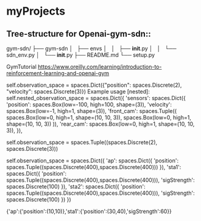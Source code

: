 # myProjects

Tree-structure for Openai-gym-sdn::
---------------------------------
gym-sdn/
├── gym-sdn
│   ├── envs
│   │   ├── __init__.py
│   │   └── sdn_env.py
│   └── __init__.py
├── README.md
└── setup.py

GymTutorial
https://www.oreilly.com/learning/introduction-to-reinforcement-learning-and-openai-gym

self.observation_space = spaces.Dict({"position": spaces.Discrete(2), "velocity": spaces.Discrete(3)})
    Example usage [nested]:
    self.nested_observation_space = spaces.Dict({
        'sensors':  spaces.Dict({
            'position': spaces.Box(low=-100, high=100, shape=(3)),
            'velocity': spaces.Box(low=-1, high=1, shape=(3)),
            'front_cam': spaces.Tuple((
                spaces.Box(low=0, high=1, shape=(10, 10, 3)),
                spaces.Box(low=0, high=1, shape=(10, 10, 3))
            )),
            'rear_cam': spaces.Box(low=0, high=1, shape=(10, 10, 3)),
        }),





self.observation_space = spaces.Tuple((spaces.Discrete(2), spaces.Discrete(3)))


self.observation_space = spaces.Dict({ 'ap':  spaces.Dict({ 'position': spaces.Tuple((spaces.Discrete(400),spaces.Discrete(400))) }), 'sta1':  spaces.Dict({ 'position': spaces.Tuple((spaces.Discrete(400),spaces.Discrete(400))), 'sigStrength': spaces.Discrete(100) }), 'sta2':  spaces.Dict({ 'position': spaces.Tuple((spaces.Discrete(400),spaces.Discrete(400))), 'sigStrength': spaces.Discrete(100) }) })

{'ap':{'position':(10,10)},'sta1':{'position':(30,40),'sigStrength':60}}
